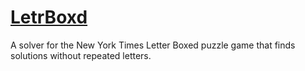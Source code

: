 # [LetrBoxd](https://nordzilla.github.io/letrboxd/)
A solver for the New York Times Letter Boxed puzzle game that finds solutions without repeated letters.
